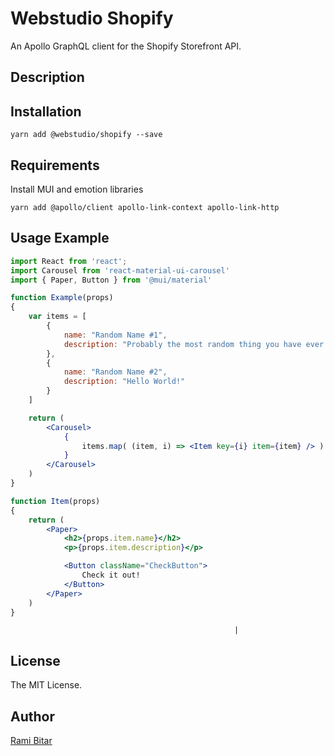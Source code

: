 # Webstudio Shopify 

An Apollo GraphQL client for the Shopify Storefront API.

## Description

## Installation

```shell
yarn add @webstudio/shopify --save
```

## Requirements

Install MUI and emotion libraries

```shell
yarn add @apollo/client apollo-link-context apollo-link-http
```

## Usage Example

```jsx
import React from 'react';
import Carousel from 'react-material-ui-carousel'
import { Paper, Button } from '@mui/material'

function Example(props)
{
    var items = [
        {
            name: "Random Name #1",
            description: "Probably the most random thing you have ever seen!"
        },
        {
            name: "Random Name #2",
            description: "Hello World!"
        }
    ]

    return (
        <Carousel>
            {
                items.map( (item, i) => <Item key={i} item={item} /> )
            }
        </Carousel>
    )
}

function Item(props)
{
    return (
        <Paper>
            <h2>{props.item.name}</h2>
            <p>{props.item.description}</p>

            <Button className="CheckButton">
                Check it out!
            </Button>
        </Paper>
    )
}
```
                                                      |
## License

The MIT License.

## Author

[Rami Bitar](https://github.com/rbitar)
